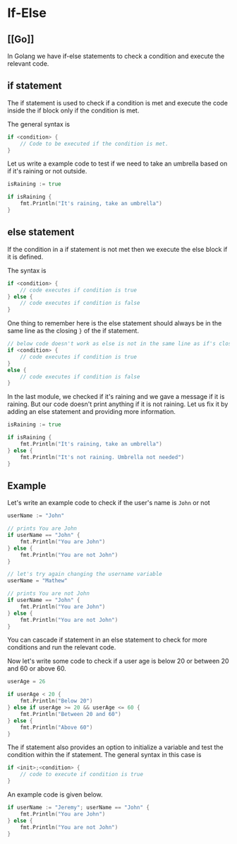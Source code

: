 # If-Else
[[Go]]
---

In Golang we have if-else statements to check a condition and execute the relevant code.

## if statement

The if statement is used to check if a condition is met and execute the code inside the if block only if the condition is met.

The general syntax is

```go
if <condition> {
    // Code to be executed if the condition is met.
}
```

Let us write a example code to test if we need to take an umbrella based on if it's raining or not outside.

```go
isRaining := true

if isRaining {
    fmt.Println("It's raining, take an umbrella")
}
```

## else statement

If the condition in a if statement is not met then we execute the else block if it is defined.

The syntax is

```go
if <condition> {
    // code executes if condition is true
} else {
    // code executes if condition is false
}
```

One thing to remember here is the else statement should always be in the same line as the closing `}` of the if statement.

```go
// below code doesn't work as else is not in the same line as if's closing }
if <condition> {
    // code executes if condition is true
} 
else {
    // code executes if condition is false
}
```

In the last module, we checked if it's raining and we gave a message if it is raining. But our code doesn't print anything if it is not raining. Let us fix it by adding an else statement and providing more information.

```go
isRaining := true

if isRaining {
    fmt.Println("It's raining, take an umbrella")
} else {
    fmt.Println("It's not raining. Umbrella not needed")
}
```

## Example

Let's write an example code to check if the user's name is `John` or not

```go
userName := "John"

// prints You are John
if userName == "John" {
    fmt.Println("You are John")
} else {
    fmt.Println("You are not John")
}

// let's try again changing the username variable
userName = "Mathew"

// prints You are not John
if userName == "John" {
    fmt.Println("You are John")
} else {
    fmt.Println("You are not John")
}
```

You can cascade if statement in an else statement to check for more conditions and run the relevant code.

Now let's write some code to check if a user age is below 20 or between 20 and 60 or above 60.

```go
userAge = 26

if userAge < 20 {
    fmt.Println("Below 20")
} else if userAge >= 20 && userAge <= 60 {
    fmt.Println("Between 20 and 60")
} else {
    fmt.Println("Above 60")
}
```

The if statement also provides an option to initialize a variable and test the condition within the if statement. The general syntax in this case is

```go
if <init>;<condition> {
    // code to execute if condition is true
}
```

An example code is given below.

```go
if userName := "Jeremy"; userName == "John" {
    fmt.Println("You are John")
} else {
    fmt.Println("You are not John")
}
```